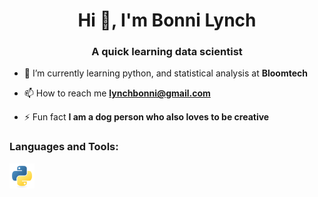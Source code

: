 <h1 align="center">Hi 👋, I'm Bonni Lynch</h1>
<h3 align="center">A quick learning data scientist</h3>

- 🌱 I’m currently learning python, and statistical analysis at **Bloomtech**

- 📫 How to reach me **lynchbonni@gmail.com**

- ⚡ Fun fact **I am a dog person who also loves to be creative**


<p align="left">
</p>

<h3 align="left">Languages and Tools:</h3>
<p align="left"> <a href="https://www.python.org" target="_blank" rel="noreferrer"> <img src="https://raw.githubusercontent.com/devicons/devicon/master/icons/python/python-original.svg" alt="python" width="40" height="40"/> </a> </p>

<!--
**bonnilee/bonnilee** is a ✨ _special_ ✨ repository because its `README.md` (this file) appears on your GitHub profile.

Here are some ideas to get you started:

- 🔭 I’m currently working on ...
- 🌱 I’m currently learning ...
- 👯 I’m looking to collaborate on ...
- 🤔 I’m looking for help with ...
- 💬 Ask me about ...
- 📫 How to reach me: ...
- 😄 Pronouns: ...
- ⚡ Fun fact: ...
-->
